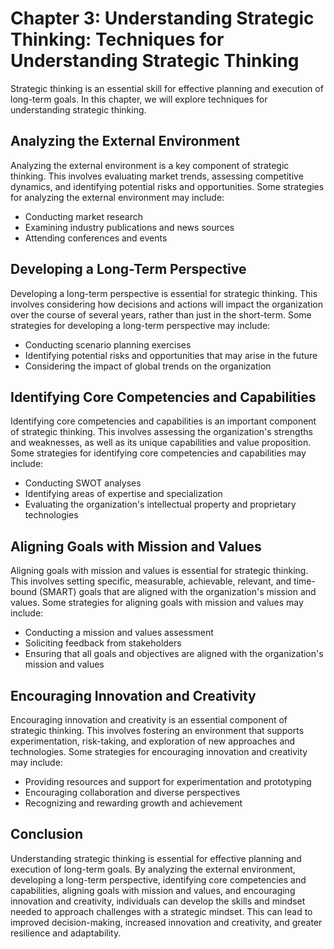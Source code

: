 Chapter 3: Understanding Strategic Thinking: Techniques for Understanding Strategic Thinking
============================================================================================

Strategic thinking is an essential skill for effective planning and execution of long-term goals. In this chapter, we will explore techniques for understanding strategic thinking.

Analyzing the External Environment
----------------------------------

Analyzing the external environment is a key component of strategic thinking. This involves evaluating market trends, assessing competitive dynamics, and identifying potential risks and opportunities. Some strategies for analyzing the external environment may include:

* Conducting market research
* Examining industry publications and news sources
* Attending conferences and events

Developing a Long-Term Perspective
----------------------------------

Developing a long-term perspective is essential for strategic thinking. This involves considering how decisions and actions will impact the organization over the course of several years, rather than just in the short-term. Some strategies for developing a long-term perspective may include:

* Conducting scenario planning exercises
* Identifying potential risks and opportunities that may arise in the future
* Considering the impact of global trends on the organization

Identifying Core Competencies and Capabilities
----------------------------------------------

Identifying core competencies and capabilities is an important component of strategic thinking. This involves assessing the organization's strengths and weaknesses, as well as its unique capabilities and value proposition. Some strategies for identifying core competencies and capabilities may include:

* Conducting SWOT analyses
* Identifying areas of expertise and specialization
* Evaluating the organization's intellectual property and proprietary technologies

Aligning Goals with Mission and Values
--------------------------------------

Aligning goals with mission and values is essential for strategic thinking. This involves setting specific, measurable, achievable, relevant, and time-bound (SMART) goals that are aligned with the organization's mission and values. Some strategies for aligning goals with mission and values may include:

* Conducting a mission and values assessment
* Soliciting feedback from stakeholders
* Ensuring that all goals and objectives are aligned with the organization's mission and values

Encouraging Innovation and Creativity
-------------------------------------

Encouraging innovation and creativity is an essential component of strategic thinking. This involves fostering an environment that supports experimentation, risk-taking, and exploration of new approaches and technologies. Some strategies for encouraging innovation and creativity may include:

* Providing resources and support for experimentation and prototyping
* Encouraging collaboration and diverse perspectives
* Recognizing and rewarding growth and achievement

Conclusion
----------

Understanding strategic thinking is essential for effective planning and execution of long-term goals. By analyzing the external environment, developing a long-term perspective, identifying core competencies and capabilities, aligning goals with mission and values, and encouraging innovation and creativity, individuals can develop the skills and mindset needed to approach challenges with a strategic mindset. This can lead to improved decision-making, increased innovation and creativity, and greater resilience and adaptability.


